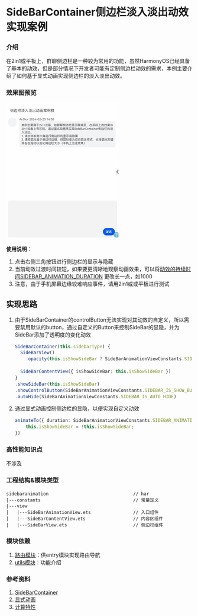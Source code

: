 # SideBarContainer侧边栏淡入淡出动效实现案例

### 介绍

在2in1或平板上，群聊侧边栏是一种较为常用的功能，虽然HarmonyOS已经具备了基本的动效，但是部分情况下开发者可能有定制侧边栏动效的需求，本例主要介绍了如何基于显式动画实现侧边栏的淡入淡出动效。

### 效果图预览

![侧边栏动效](../../entry/src/main/resources/base/media/side_bar_animation.gif)

**使用说明**：

1. 点击右侧三角按钮进行侧边栏的显示与隐藏
1. 当前动效过渡时间较短，如果要更清晰地观察动画效果，可以将[动效的持续时间SIDEBAR_ANIMATION_DURATION](./src/main/ets/constants/SideBarAnimationViewConstants.ets)
更改长一点，如1000
1. 注意，由于手机屏幕边缘较难响应事件，请用2in1或或平板进行测试

## 实现思路

1. 由于SideBarContainer的controlButton无法实现对其动效的自定义，所以需要禁用默认的button，通过自定义的Button来控制SideBar的显隐，并为SideBar添加了透明度的变化动效

    ```typescript
    SideBarContainer(this.sidebarType) {
      SideBarView()
        .opacity(this.isShowSideBar ? SideBarAnimationViewConstants.SIDEBAR_OPACITY_SHOW : SideBarAnimationViewConstants.SIDEBAR_OPACITY_HIDDEN)

      SideBarContentView({ isShowSideBar: this.isShowSideBar })
    }
    .showSideBar(this.isShowSideBar)
    .showControlButton(SideBarAnimationViewConstants.SIDEBAR_IS_SHOW_BUTTON)
    .autoHide(SideBarAnimationViewConstants.SIDEBAR_IS_AUTO_HIDE)
    ```

1. 通过显式动画控制侧边栏的显隐，以便实现自定义动效
   ```typescript
   animateTo({ duration: SideBarAnimationViewConstants.SIDEBAR_ANIMATION_DURATION }, () => {
       this.isShowSideBar = !this.isShowSideBar;
   })
   ```

### 高性能知识点

不涉及

### 工程结构&模块类型

   ```
   sidebaranimation                                // har
   |---constants                                   // 常量定义
   |---view
   |   |---SideBarAnimationView.ets                // 入口组件 
   |   |---SideBarContentView.ets                  // 内容区组件
   |   |---SideBarView.ets                         // 侧边栏组件
   ```

### 模块依赖

1. [路由模块](../routermodule)：供entry模块实现路由导航
2. [utils模块](../../common/utils)：功能介绍

### 参考资料

1. [SideBarContainer](https://developer.huawei.com/consumer/cn/doc/harmonyos-references/ts-container-sidebarcontainer-0000001820880937#ZH-CN_TOPIC_0000001820880937__buttonstyle%E5%AF%B9%E8%B1%A1%E8%AF%B4%E6%98%8E)
2. [显式动画](https://developer.huawei.com/consumer/cn/doc/harmonyos-references/ts-explicit-animation-0000001774121350)
3. [计算特性](https://developer.huawei.com/consumer/cn/doc/harmonyos-references/ts-universal-attributes-size-0000001774280842#ZH-CN_TOPIC_0000001774280842__示例)